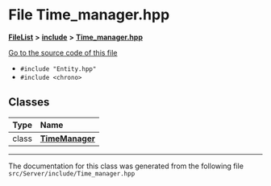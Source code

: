 

# File Time\_manager.hpp



[**FileList**](files.md) **>** [**include**](dir_fb85385106f6152c3d8f4b6fd945aed6.md) **>** [**Time\_manager.hpp**](Server_2include_2Time__manager_8hpp.md)

[Go to the source code of this file](Server_2include_2Time__manager_8hpp_source.md)



* `#include "Entity.hpp"`
* `#include <chrono>`















## Classes

| Type | Name |
| ---: | :--- |
| class | [**TimeManager**](classTimeManager.md) <br> |



















































------------------------------
The documentation for this class was generated from the following file `src/Server/include/Time_manager.hpp`

